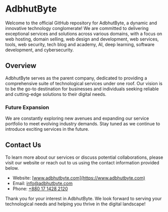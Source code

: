 # AdbhutByte

Welcome to the official GitHub repository for AdbhutByte, a dynamic and innovative technology conglomerate! We are committed to delivering exceptional services and solutions across various domains, with a focus on web hosting, domain selling, web design and development, web services, tools, web security, tech blog and academy, AI, deep learning, software development, and cybersecurity.

## Overview

AdbhutByte serves as the parent company, dedicated to providing a comprehensive suite of technological services under one roof. Our vision is to be the go-to destination for businesses and individuals seeking reliable and cutting-edge solutions to their digital needs.

### Future Expansion

We are constantly exploring new avenues and expanding our service portfolio to meet evolving industry demands. Stay tuned as we continue to introduce exciting services in the future.

## Contact Us

To learn more about our services or discuss potential collaborations, please visit our website or reach out to us using the contact information provided below.

- Website: [www.adbhutbyte.com](https://www.adbhutbyte.com)
- Email: [info@adbhutbyte.com](mailto:info@adbhutbyte.com)
- Phone: [+880 17 1428 2120](tel:+8801714282120)

Thank you for your interest in AdbhutByte. We look forward to serving your technological needs and helping you thrive in the digital landscape!
